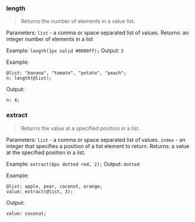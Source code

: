 ### length

> Returns the number of elements in a value list.

Parameters: `list` - a comma or space separated list of values.
Returns: an integer number of elements in a list

Example: `length(1px solid #0080ff);`
Output: `3`

Example:

```less
@list: "banana", "tomato", "potato", "peach";
n: length(@list);
```

Output:

```
n: 4;
```

### extract

> Returns the value at a specified position in a list.

Parameters:
`list` - a comma or space separated list of values.
`index` - an integer that specifies a position of a list element to return.
Returns: a value at the specified position in a list.

Example: `extract(8px dotted red, 2);`
Output: `dotted`

Example:

```less
@list: apple, pear, coconut, orange;
value: extract(@list, 3);
```

Output:

```
value: coconut;
```

